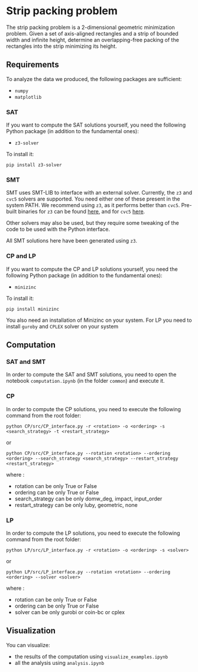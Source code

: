 # Strip packing problem
The strip packing problem is a 2-dimensional geometric minimization problem. Given a set of axis-aligned rectangles and a strip of bounded width and infinite height, determine an overlapping-free packing of the rectangles into the strip minimizing its height. 

## Requirements
To analyze the data we produced, the following packages are sufficient:
 - ``numpy``
 - ``matplotlib``

### SAT
If you want to compute the SAT solutions yourself, you need the following Python package (in addition to the fundamental ones):
 - ``z3-solver``

To install it:
```
pip install z3-solver
```

### SMT
SMT uses SMT-LIB to interface with an external solver. Currently, the ``z3`` and ``cvc5`` solvers are supported. You need either one of these present in 
the system PATH. We recommend using ``z3``, as it performs better than ``cvc5``. Pre-built binaries for ``z3`` can be found [here](https://github.com/Z3Prover/z3), and for ``cvc5`` [here](https://github.com/cvc5/cvc5/releases/).

Other solvers may also be used, but they require some tweaking of the code to be used with the Python interface.

All SMT solutions here have been generated using ``z3``.

### CP and LP
If you want to compute the CP and LP solutions yourself, you need the following Python package (in addition to the fundamental ones):
 - ``minizinc``

To install it:
```
pip install minizinc
```

You also need an installation of Minizinc on your system.
For LP you need to install ``guroby`` and ``CPLEX`` solver on your system

## Computation

### SAT and SMT
In order to compute the SAT and SMT solutions, you need to open the notebook ``computation.ipynb`` (in the folder ``common``) and execute it.

### CP 
In order to compute the CP solutions, you need to execute the following command from the root folder:
```
python CP/src/CP_interface.py -r <rotation> -o <ordering> -s <search_strategy> -t <restart_strategy>
```
or 
```
python CP/src/CP_interface.py --rotation <rotation> --ordering <ordering> --search_strategy <search_strategy> --restart_strategy <restart_strategy>
```
where :
- rotation can be only True or False
- ordering can be only True or False
- search_strategy can be only domw_deg, impact, input_order
- restart_strategy can be only luby, geometric, none

### LP
In order to compute the LP solutions, you need to execute the following command from the root folder:
```
python LP/src/LP_interface.py -r <rotation> -o <ordering> -s <solver>
```
or
```
python LP/src/LP_interface.py --rotation <rotation> --ordering <ordering> --solver <solver>
```
where :
- rotation can be only True or False
- ordering can be only True or False
- solver can be only gurobi or coin-bc or cplex

## Visualization
You can visualize:
- the results of the computation using ``visualize_examples.ipynb``
- all the analysis using ``analysis.ipynb``